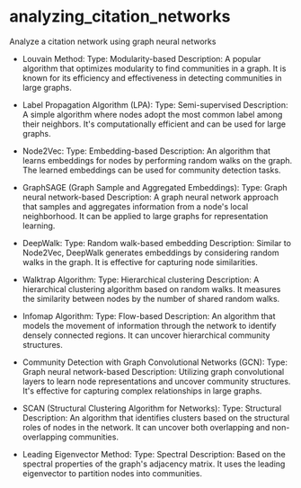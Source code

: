 # analyzing_citation_networks
Analyze a citation network using graph neural networks

   - Louvain Method:
        Type: Modularity-based
        Description: A popular algorithm that optimizes modularity to find communities in a graph. It is known for its efficiency and effectiveness in detecting communities in large graphs.

   - Label Propagation Algorithm (LPA):
        Type: Semi-supervised
        Description: A simple algorithm where nodes adopt the most common label among their neighbors. It's computationally efficient and can be used for large graphs.

   - Node2Vec:
        Type: Embedding-based
        Description: An algorithm that learns embeddings for nodes by performing random walks on the graph. The learned embeddings can be used for community detection tasks.

   - GraphSAGE (Graph Sample and Aggregated Embeddings):
        Type: Graph neural network-based
        Description: A graph neural network approach that samples and aggregates information from a node's local neighborhood. It can be applied to large graphs for representation learning.

   - DeepWalk:
        Type: Random walk-based embedding
        Description: Similar to Node2Vec, DeepWalk generates embeddings by considering random walks in the graph. It is effective for capturing node similarities.

   - Walktrap Algorithm:
        Type: Hierarchical clustering
        Description: A hierarchical clustering algorithm based on random walks. It measures the similarity between nodes by the number of shared random walks.

   - Infomap Algorithm:
        Type: Flow-based
        Description: An algorithm that models the movement of information through the network to identify densely connected regions. It can uncover hierarchical community structures.

   - Community Detection with Graph Convolutional Networks (GCN):
        Type: Graph neural network-based
        Description: Utilizing graph convolutional layers to learn node representations and uncover community structures. It's effective for capturing complex relationships in large graphs.

   - SCAN (Structural Clustering Algorithm for Networks):
        Type: Structural
        Description: An algorithm that identifies clusters based on the structural roles of nodes in the network. It can uncover both overlapping and non-overlapping communities.

   - Leading Eigenvector Method:
        Type: Spectral
        Description: Based on the spectral properties of the graph's adjacency matrix. It uses the leading eigenvector to partition nodes into communities.


